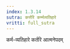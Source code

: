 ```yaml
---
index: 1.3.14
sutra: कर्त्तरि कर्म्मव्यतिहारे
vritti: full_sutra
---
```


कर्म-व्यतिहारे कर्तरि आत्मनेपदम्